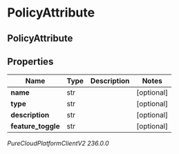 # PolicyAttribute

## PolicyAttribute

## Properties

|Name | Type | Description | Notes|
|------------ | ------------- | ------------- | -------------|
| **name** | str |  | [optional] |
| **type** | str |  | [optional] |
| **description** | str |  | [optional] |
| **feature_toggle** | str |  | [optional] |



_PureCloudPlatformClientV2 236.0.0_
